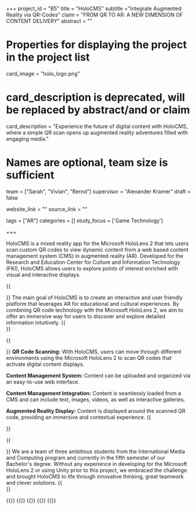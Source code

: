 +++
project_id = "B5"
title = "HoloCMS"
subtitle ="Integrate Augmented Reality via QR-Codes"
claim = "FROM QR TO AR: A NEW DIMENSION OF CONTENT DELIVERY"
abstract = ""

# Properties for displaying the project in the project list
card_image = "holo_logo.png"
# card_description is deprecated, will be replaced by abstract/and or claim
card_description = "Experience the future of digital content with HoloCMS, where a simple QR scan opens up augmented reality adventures filled with engaging media." 

# Names are optional, team size is sufficient
team = ["Sarah", "Vivian", "Bernd"]
supervisor = "Alexander Kramer"
draft = false

website_link = ""
source_link = ""

tags = ["AR"]
categories = []
study_focus = ['Game Technology']

+++

HoloCMS is a mixed reality app for the Microsoft HoloLens 2 that lets users scan custom QR codes to view dynamic content from a web based content management system (CMS) in augmented reality (AR). Developed for the Research and Education Center for Culture and Information Technology (FKI), HoloCMS allows users to explore points of interest enriched with visual and interactive displays. 

{{<section title="Our Goal">}}
The main goal of HoloCMS is to create an interactive and user friendly platform that leverages AR for educational and cultural experiences. By combining QR code technology with the Microsoft HoloLens 2, we aim to offer an immersive way for users to discover and explore detailed information intuitively.
{{</section>}}

{{<section title="Features">}}
**QR Code Scanning:**
 With HoloCMS, users can move through different environments using the Microsoft HoloLens 2 to scan QR codes that activate digital content displays.

**Content Management System:**
Content can be uploaded and organized via an easy-to-use web interface.

**Content Management Integration:** 
Content is seamlessly loaded from a CMS and can include text, images, videos, as well as interactive galleries.

**Augmented Reality Display:**
Content is displayed around the scanned QR code, providing an immersive and contextual experience.
{{</section>}} 


{{<section title="The Team">}}
We are a team of three ambitious students from the International Media and Computing program and currently in the fifth semester of our Bachelor's degree. Without any experience  in developing for the Microsoft HoloLens 2 or using Unity prior to this project, we embraced the challenge and brought HoloCMS to life through innovative thinking, great teamwork and clever solutions. 
{{</section>}} 

{{<gallery>}}
{{<team-member image="holocms_sarah.png" name="Sarah">}}
{{<team-member image="holocms_vivian.png" name="Vivian">}}
{{<team-member image="holocms_bernd.png" name="Bernd">}}
{{</gallery>}}

